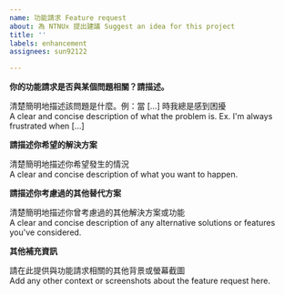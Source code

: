 ```yaml
---
name: 功能請求 Feature request
about: 為 NTNUx 提出建議 Suggest an idea for this project
title: ''
labels: enhancement
assignees: sun92122

---
```


**你的功能請求是否與某個問題相關？請描述。**  

清楚簡明地描述該問題是什麼。例：當 [...] 時我總是感到困擾  
A clear and concise description of what the problem is. Ex. I'm always frustrated when [...]

**請描述你希望的解決方案**  

清楚簡明地描述你希望發生的情況  
A clear and concise description of what you want to happen.  

**請描述你考慮過的其他替代方案**  

清楚簡明地描述你曾考慮過的其他解決方案或功能  
A clear and concise description of any alternative solutions or features you've considered.  

**其他補充資訊**  

請在此提供與功能請求相關的其他背景或螢幕截圖  
Add any other context or screenshots about the feature request here.
